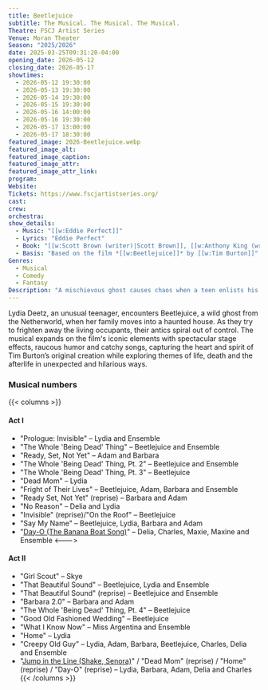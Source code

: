 ```yaml
---
title: Beetlejuice
subtitle: The Musical. The Musical. The Musical. 
Theatre: FSCJ Artist Series
Venue: Moran Theater
Season: "2025/2026"
date: 2025-03-25T09:31:20-04:00
opening_date: 2026-05-12
closing_date: 2026-05-17
showtimes:
  - 2026-05-12 19:30:00
  - 2026-05-13 19:30:00
  - 2026-05-14 19:30:00
  - 2026-05-15 19:30:00
  - 2026-05-16 14:00:00
  - 2026-05-16 19:30:00
  - 2026-05-17 13:00:00
  - 2026-05-17 18:30:00
featured_image: 2026-Beetlejuice.webp
featured_image_alt: 
featured_image_caption: 
featured_image_attr: 
featured_image_attr_link: 
program:
Website: 
Tickets: https://www.fscjartistseries.org/
cast:
crew:
orchestra:
show_details: 
  - Music: "[[w:Eddie Perfect]]"
  - Lyrics: "Eddie Perfect"
  - Book: "[[w:Scott Brown (writer)|Scott Brown]], [[w:Anthony King (writer)|Anthony King]]"
  - Basis: "Based on the film *[[w:Beetlejuice]]* by [[w:Tim Burton]]"
Genres:
  - Musical
  - Comedy
  - Fantasy
Description: "A mischievous ghost causes chaos when a teen enlists his help to scare away her new home's inhabitants, leading to uproarious and darkly whimsical antics."
---
```

Lydia Deetz, an unusual teenager, encounters Beetlejuice, a wild ghost from the Netherworld, when her family moves into a haunted house. As they try to frighten away the living occupants, their antics spiral out of control. The musical expands on the film's iconic elements with spectacular stage effects, raucous humor and catchy songs, capturing the heart and spirit of Tim Burton’s original creation while exploring themes of life, death and the afterlife in unexpected and hilarious ways.

### Musical numbers
{{< columns >}} 
#### Act I
-   "Prologue: Invisible" – Lydia and Ensemble
-   "The Whole 'Being Dead' Thing" – Beetlejuice and Ensemble
-   "Ready, Set, Not Yet" – Adam and Barbara
-   "The Whole 'Being Dead' Thing, Pt. 2" – Beetlejuice and Ensemble
-   "The Whole 'Being Dead' Thing, Pt. 3" – Beetlejuice
-   "Dead Mom" – Lydia
-   "Fright of Their Lives" – Beetlejuice, Adam, Barbara and Ensemble
-   "Ready Set, Not Yet" (reprise) – Barbara and Adam
-   "No Reason" – Delia and Lydia
-   "Invisible" (reprise)/"On the Roof" – Beetlejuice
-   "Say My Name" – Beetlejuice, Lydia, Barbara and Adam
-   "[Day-O (The Banana Boat Song)](https://en.wikipedia.org/wiki/Day-O_(The_Banana_Boat_Song) "Day-O (The Banana Boat Song)")" – Delia, Charles, Maxie, Maxine and Ensemble
<--->
#### Act II
-   "Girl Scout" – Skye
-   "That Beautiful Sound" – Beetlejuice, Lydia and Ensemble
-   "That Beautiful Sound" (reprise) – Beetlejuice and Ensemble
-   "Barbara 2.0" – Barbara and Adam
-   "The Whole 'Being Dead' Thing, Pt. 4" – Beetlejuice
-   "Good Old Fashioned Wedding" – Beetlejuice
-   "What I Know Now" – Miss Argentina and Ensemble
-   "Home" – Lydia
-   "Creepy Old Guy" – Lydia, Adam, Barbara, Beetlejuice, Charles, Delia and Ensemble
-   "[Jump in the Line (Shake, Senora)](https://en.wikipedia.org/wiki/Jump_in_the_Line_(Shake,_Senora) "Jump in the Line (Shake, Senora)")" / "Dead Mom" (reprise) / "Home" (reprise) / "Day-O" (reprise) – Lydia, Barbara, Adam, Delia and Charles
{{< /columns >}}
